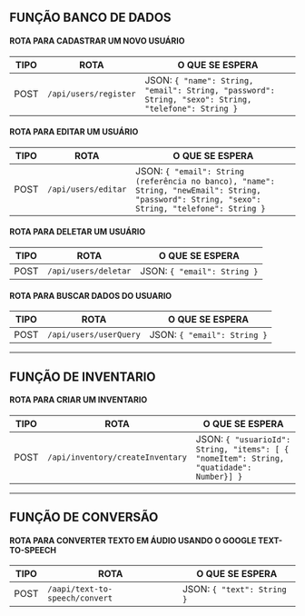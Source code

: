 ## FUNÇÃO BANCO DE DADOS

#### ROTA PARA CADASTRAR UM NOVO USUÁRIO

| TIPO  | ROTA                         | O QUE SE ESPERA                                            |
|-------|------------------------------|-----------------------------------------------------------|
| POST  | `/api/users/register`         | JSON: `{ "name": String, "email": String, "password": String, "sexo": String, "telefone": String }` |

#### ROTA PARA EDITAR UM USUÁRIO

| TIPO  | ROTA                         | O QUE SE ESPERA                                            |
|-------|------------------------------|-----------------------------------------------------------|
| POST  | `/api/users/editar`           | JSON: `{ "email": String (referência no banco), "name": String, "newEmail": String, "password": String, "sexo": String, "telefone": String }` |

#### ROTA PARA DELETAR UM USUÁRIO

| TIPO  | ROTA                         | O QUE SE ESPERA                                            |
|-------|------------------------------|-----------------------------------------------------------|
| POST  | `/api/users/deletar`          | JSON: `{ "email": String }`                               |

#### ROTA PARA BUSCAR DADOS DO USUARIO

| TIPO  | ROTA                         | O QUE SE ESPERA                                            |
|-------|------------------------------|-----------------------------------------------------------|
| POST  | `/api/users/userQuery`          | JSON: `{ "email": String }`                               |



---

## FUNÇÃO DE INVENTARIO

#### ROTA PARA CRIAR UM INVENTARIO

| TIPO  | ROTA                         | O QUE SE ESPERA                                            |
|-------|------------------------------|-----------------------------------------------------------|
| POST  | `/api/inventory/createInventary`| JSON: `{ "usuarioId": String, "items": [ { "nomeItem": String, "quatidade": Number}] }`                                |



---

## FUNÇÃO DE CONVERSÃO

#### ROTA PARA CONVERTER TEXTO EM ÁUDIO USANDO O GOOGLE TEXT-TO-SPEECH

| TIPO  | ROTA                         | O QUE SE ESPERA                                            |
|-------|------------------------------|-----------------------------------------------------------|
| POST  | `/aapi/text-to-speech/convert`| JSON: `{ "text": String }`                                |

